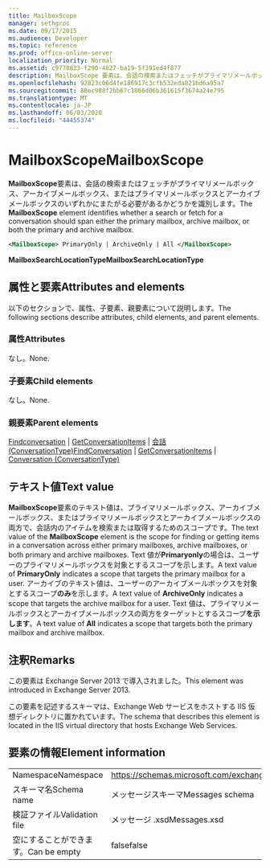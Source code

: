 ```yaml
---
title: MailboxScope
manager: sethgros
ms.date: 09/17/2015
ms.audience: Developer
ms.topic: reference
ms.prod: office-online-server
localization_priority: Normal
ms.assetid: c9778823-f290-4827-ba19-5f391ed4f877
description: MailboxScope 要素は、会話の検索またはフェッチがプライマリメールボックス、アーカイブメールボックス、またはプライマリメールボックスとアーカイブメールボックスのいずれかにまたがる必要があるかどうかを識別します。
ms.openlocfilehash: 92823c06d4fe186917c3cfb532eda821bd6a95a7
ms.sourcegitcommit: 88ec988f2bb67c1866d06b361615f3674a24e795
ms.translationtype: MT
ms.contentlocale: ja-JP
ms.lasthandoff: 06/03/2020
ms.locfileid: "44455374"
---
```

# <a name="mailboxscope"></a><span data-ttu-id="283d5-103">MailboxScope</span><span class="sxs-lookup"><span data-stu-id="283d5-103">MailboxScope</span></span>

<span data-ttu-id="283d5-104">**MailboxScope**要素は、会話の検索またはフェッチがプライマリメールボックス、アーカイブメールボックス、またはプライマリメールボックスとアーカイブメールボックスのいずれかにまたがる必要があるかどうかを識別します。</span><span class="sxs-lookup"><span data-stu-id="283d5-104">The **MailboxScope** element identifies whether a search or fetch for a conversation should span either the primary mailbox, archive mailbox, or both the primary and archive mailbox.</span></span> 
  
```XML
<MailboxScope> PrimaryOnly | ArchiveOnly | All </MailboxScope>
```

<span data-ttu-id="283d5-105">**MailboxSearchLocationType**</span><span class="sxs-lookup"><span data-stu-id="283d5-105">**MailboxSearchLocationType**</span></span>

## <a name="attributes-and-elements"></a><span data-ttu-id="283d5-106">属性と要素</span><span class="sxs-lookup"><span data-stu-id="283d5-106">Attributes and elements</span></span>

<span data-ttu-id="283d5-107">以下のセクションで、属性、子要素、親要素について説明します。</span><span class="sxs-lookup"><span data-stu-id="283d5-107">The following sections describe attributes, child elements, and parent elements.</span></span>
  
### <a name="attributes"></a><span data-ttu-id="283d5-108">属性</span><span class="sxs-lookup"><span data-stu-id="283d5-108">Attributes</span></span>

<span data-ttu-id="283d5-109">なし。</span><span class="sxs-lookup"><span data-stu-id="283d5-109">None.</span></span>
  
### <a name="child-elements"></a><span data-ttu-id="283d5-110">子要素</span><span class="sxs-lookup"><span data-stu-id="283d5-110">Child elements</span></span>

<span data-ttu-id="283d5-111">なし。</span><span class="sxs-lookup"><span data-stu-id="283d5-111">None.</span></span>
  
### <a name="parent-elements"></a><span data-ttu-id="283d5-112">親要素</span><span class="sxs-lookup"><span data-stu-id="283d5-112">Parent elements</span></span>

<span data-ttu-id="283d5-113">[Findconversation](findconversation.md)  | [GetConversationItems](getconversationitems.md)  | [会話 (ConversationType)](conversation-conversationtype.md)</span><span class="sxs-lookup"><span data-stu-id="283d5-113">[FindConversation](findconversation.md) | [GetConversationItems](getconversationitems.md) | [Conversation (ConversationType)](conversation-conversationtype.md)</span></span>
  
## <a name="text-value"></a><span data-ttu-id="283d5-114">テキスト値</span><span class="sxs-lookup"><span data-stu-id="283d5-114">Text value</span></span>

<span data-ttu-id="283d5-115">**MailboxScope**要素のテキスト値は、プライマリメールボックス、アーカイブメールボックス、またはプライマリメールボックスとアーカイブメールボックスの両方で、会話内のアイテムを検索または取得するためのスコープです。</span><span class="sxs-lookup"><span data-stu-id="283d5-115">The text value of the **MailboxScope** element is the scope for finding or getting items in a conversation across either primary mailboxes, archive mailboxes, or both primary and archive mailboxes.</span></span> <span data-ttu-id="283d5-116">Text 値が**Primaryonly**の場合は、ユーザーのプライマリメールボックスを対象とするスコープを示します。</span><span class="sxs-lookup"><span data-stu-id="283d5-116">A text value of **PrimaryOnly** indicates a scope that targets the primary mailbox for a user.</span></span> <span data-ttu-id="283d5-117">アーカイブのテキスト値は、ユーザーのアーカイブメールボックスを対象とするスコープ**のみ**を示します。</span><span class="sxs-lookup"><span data-stu-id="283d5-117">A text value of **ArchiveOnly** indicates a scope that targets the archive mailbox for a user.</span></span> <span data-ttu-id="283d5-118">Text 値は、プライマリメールボックスとアーカイブメールボックスの両方をターゲットとするスコープ**を示します**。</span><span class="sxs-lookup"><span data-stu-id="283d5-118">A text value of **All** indicates a scope that targets both the primary mailbox and archive mailbox.</span></span> 
  
## <a name="remarks"></a><span data-ttu-id="283d5-119">注釈</span><span class="sxs-lookup"><span data-stu-id="283d5-119">Remarks</span></span>

<span data-ttu-id="283d5-120">この要素は Exchange Server 2013 で導入されました。</span><span class="sxs-lookup"><span data-stu-id="283d5-120">This element was introduced in Exchange Server 2013.</span></span>
  
<span data-ttu-id="283d5-121">この要素を記述するスキーマは、Exchange Web サービスをホストする IIS 仮想ディレクトリに置かれています。</span><span class="sxs-lookup"><span data-stu-id="283d5-121">The schema that describes this element is located in the IIS virtual directory that hosts Exchange Web Services.</span></span>
  
## <a name="element-information"></a><span data-ttu-id="283d5-122">要素の情報</span><span class="sxs-lookup"><span data-stu-id="283d5-122">Element information</span></span>

|||
|:-----|:-----|
|<span data-ttu-id="283d5-123">Namespace</span><span class="sxs-lookup"><span data-stu-id="283d5-123">Namespace</span></span>  <br/> |https://schemas.microsoft.com/exchange/services/2006/messages  <br/> |
|<span data-ttu-id="283d5-124">スキーマ名</span><span class="sxs-lookup"><span data-stu-id="283d5-124">Schema name</span></span>  <br/> |<span data-ttu-id="283d5-125">メッセージスキーマ</span><span class="sxs-lookup"><span data-stu-id="283d5-125">Messages schema</span></span>  <br/> |
|<span data-ttu-id="283d5-126">検証ファイル</span><span class="sxs-lookup"><span data-stu-id="283d5-126">Validation file</span></span>  <br/> |<span data-ttu-id="283d5-127">メッセージ .xsd</span><span class="sxs-lookup"><span data-stu-id="283d5-127">Messages.xsd</span></span>  <br/> |
|<span data-ttu-id="283d5-128">空にすることができます。</span><span class="sxs-lookup"><span data-stu-id="283d5-128">Can be empty</span></span>  <br/> |<span data-ttu-id="283d5-129">false</span><span class="sxs-lookup"><span data-stu-id="283d5-129">false</span></span>  <br/> |
   

